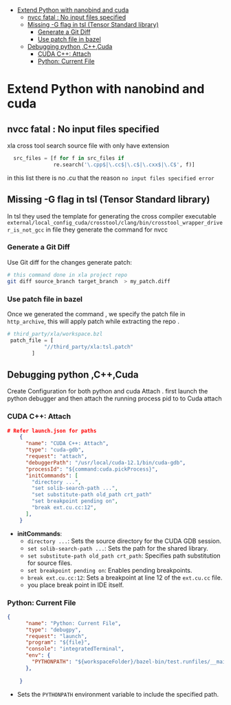 - [Extend Python with nanobind and cuda](#extend-python-with-nanobind-and-cuda)
  - [nvcc fatal   : No input files specified](#nvcc-fatal----no-input-files-specified)
  - [Missing -G flag in tsl (Tensor Standard library)](#missing--g-flag-in-tsl-tensor-standard-library)
    - [Generate a Git Diff](#generate-a-git-diff)
    - [Use patch file in bazel](#use-patch-file-in-bazel)
  - [Debugging python ,C++,Cuda](#debugging-python-ccuda)
    - [CUDA C++: Attach](#cuda-c-attach)
    - [Python: Current File](#python-current-file)

# Extend Python with nanobind and cuda

## nvcc fatal   : No input files specified

xla cross tool search source file with only have extension

```python
  src_files = [f for f in src_files if
               re.search('\.cpp$|\.cc$|\.c$|\.cxx$|\.C$', f)]
```

in this list there is no .cu that the reason `no input files specified error`

## Missing -G flag in tsl (Tensor Standard library)

In tsl they used the template for generating the cross compiler executable `external/local_config_cuda/crosstool/clang/bin/crosstool_wrapper_driver_is_not_gcc` in file they generate the command for nvcc

### Generate a Git Diff

Use Git diff for the changes generate patch:

```bash
# this command done in xla project repo
git diff source_branch target_branch  > my_patch.diff
```

### Use patch file in bazel

Once we generated the command , we specify the patch file in `http_archive`, this will apply patch while extracting the repo .

```python
# third_party/xla/workspace.bzl
 patch_file = [
            "//third_party/xla:tsl.patch"
        ]
```

## Debugging python ,C++,Cuda  

Create Configuration for both python and cuda Attach . first launch the python debugger and then attach the running process pid to to Cuda attach

### CUDA C++: Attach

```json
# Refer launch.json for paths
    {
      "name": "CUDA C++: Attach",
      "type": "cuda-gdb",
      "request": "attach",
      "debuggerPath": "/usr/local/cuda-12.1/bin/cuda-gdb",
      "processId": "${command:cuda.pickProcess}",
      "initCommands": [
        "directory ...",
        "set solib-search-path ...",
        "set substitute-path old_path crt_path"
        "set breakpoint pending on",
        "break ext.cu.cc:12",
      ],
    }
```

- **initCommands**:
  - `directory ...`: Sets the source directory for the CUDA GDB session.
  - `set solib-search-path ...`: Sets the path for the shared library.
  - `set substitute-path old_path crt_path`: Specifies path substitution for source files.
  - `set breakpoint pending on`: Enables pending breakpoints.
  - `break ext.cu.cc:12`: Sets a breakpoint at line 12 of the `ext.cu.cc` file.
  - you place break point in IDE itself.

### Python: Current File

```json
{
      "name": "Python: Current File",
      "type": "debugpy",
      "request": "launch",
      "program": "${file}",
      "console": "integratedTerminal",
      "env": {
        "PYTHONPATH": "${workspaceFolder}/bazel-bin/test.runfiles/__main__"
      },
     
    }
```

- Sets the `PYTHONPATH` environment variable to include the specified path.
